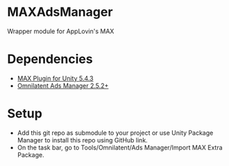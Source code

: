 # MAXAdsManager
Wrapper module for AppLovin's MAX

# Dependencies
- [MAX Plugin for Unity 5.4.3](https://dash.applovin.com/documentation/mediation/unity/getting-started/integration)
- [Omnilatent Ads Manager 2.5.2+](https://github.com/Omnilatent/OmniAdsManager)

# Setup
- Add this git repo as submodule to your project or use Unity Package Manager to install this repo using GitHub link.
- On the task bar, go to Tools/Omnilatent/Ads Manager/Import MAX Extra Package.
